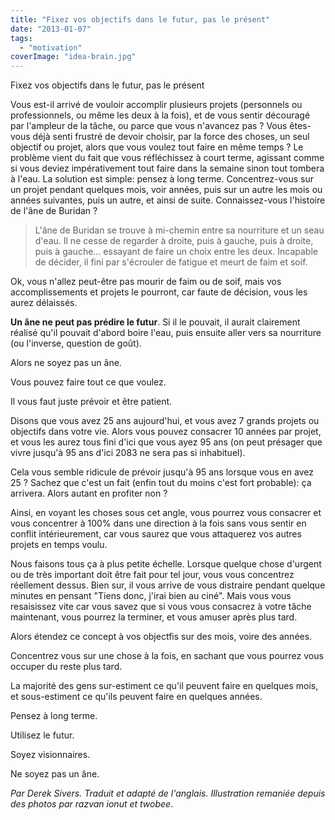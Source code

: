 ```yaml
---
title: "Fixez vos objectifs dans le futur, pas le présent"
date: "2013-01-07"
tags:
  - "motivation"
coverImage: "idea-brain.jpg"
---
```


Fixez vos objectifs dans le futur, pas le présent

Vous est-il arrivé de vouloir accomplir plusieurs projets (personnels ou professionnels, ou même les deux à la fois), et de vous sentir découragé par l'ampleur de la tâche, ou parce que vous n'avancez pas ? Vous êtes-vous déjà senti frustré de devoir choisir, par la force des choses, un seul objectif ou projet, alors que vous voulez tout faire en même temps ? Le problème vient du fait que vous réfléchissez à court terme, agissant comme si vous deviez impérativement tout faire dans la semaine sinon tout tombera à l'eau. La solution est simple: pensez à long terme. Concentrez-vous sur un projet pendant quelques mois, voir années, puis sur un autre les mois ou années suivantes, puis un autre, et ainsi de suite. Connaissez-vous l'histoire de l'âne de Buridan ?

> L'âne de Buridan se trouve à mi-chemin entre sa nourriture et un seau d'eau. Il ne cesse de regarder à droite, puis à gauche, puis à droite, puis à gauche... essayant de faire un choix entre les deux. Incapable de décider, il fini par s'écrouler de fatigue et meurt de faim et soif.

Ok, vous n'allez peut-être pas mourir de faim ou de soif, mais vos accomplissements et projets le pourront, car faute de décision, vous les aurez délaissés.

**Un âne ne peut pas prédire le futur**. Si il le pouvait, il aurait clairement réalisé qu'il pouvait d'abord boire l'eau, puis ensuite aller vers sa nourriture (ou l'inverse, question de goût).

Alors ne soyez pas un âne.

Vous pouvez faire tout ce que voulez.

Il vous faut juste prévoir et être patient.

Disons que vous avez 25 ans aujourd'hui, et vous avez 7 grands projets ou objectifs dans votre vie. Alors vous pouvez consacrer 10 années par projet, et vous les aurez tous fini d'ici que vous ayez 95 ans (on peut présager que vivre jusqu'à 95 ans d'ici 2083 ne sera pas si inhabituel).

Cela vous semble ridicule de prévoir jusqu'à 95 ans lorsque vous en avez 25 ? Sachez que c'est un fait (enfin tout du moins c'est fort probable): ça arrivera. Alors autant en profiter non ?

Ainsi, en voyant les choses sous cet angle, vous pourrez vous consacrer et vous concentrer à 100% dans une direction à la fois sans vous sentir en conflit intérieurement, car vous saurez que vous attaquerez vos autres projets en temps voulu.

Nous faisons tous ça à plus petite échelle. Lorsque quelque chose d'urgent ou de très important doit être fait pour tel jour, vous vous concentrez réellement dessus. Bien sur, il vous arrive de vous distraire pendant quelque minutes en pensant "Tiens donc, j'irai bien au ciné". Mais vous vous resaisissez vite car vous savez que si vous vous consacrez à votre tâche maintenant, vous pourrez la terminer, et vous amuser après plus tard.

Alors étendez ce concept à vos objectfis sur des mois, voire des années.

Concentrez vous sur une chose à la fois, en sachant que vous pourrez vous occuper du reste plus tard.

La majorité des gens sur-estiment ce qu'il peuvent faire en quelques mois, et sous-estiment ce qu'ils peuvent faire en quelques années.

Pensez à long terme.

Utilisez le futur.

Soyez visionnaires.

Ne soyez pas un âne.

_Par Derek Sivers. Traduit et adapté de l'anglais. Illustration remaniée depuis des photos par razvan ionut et twobee_.
